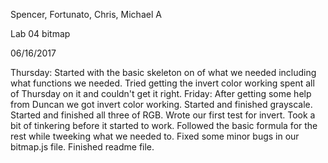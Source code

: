 Spencer, Fortunato, Chris, Michael A

Lab 04 bitmap

06/16/2017

Thursday:
Started with the basic skeleton on of what we needed including what functions we needed.
Tried getting the invert color working spent all of Thursday on it and couldn't get it right.
Friday:
After getting some help from Duncan we got invert color working.
Started and finished grayscale.
Started and finished all three of RGB.
Wrote our first test for invert. Took a bit of tinkering before it started to work.
Followed the basic formula for the rest while tweeking what we needed to.
Fixed some minor bugs in our bitmap.js file.
Finished readme file.
